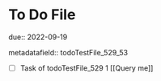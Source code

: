 # To Do File

due:: 2022-09-19

metadatafield:: todoTestFile_529_53

- [ ] Task of todoTestFile_529 1 [[Query me]]
